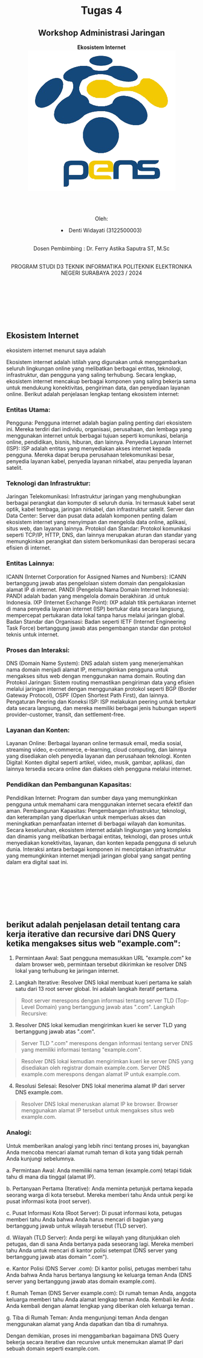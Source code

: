 <div align="center">
  <h1>Tugas 4 </h1>
 <h2>  Workshop Administrasi Jaringan</h2>
<strong>Ekosistem Internet </strong>

<img src="Logo_PENS.png" alt="Alt teks">

<br><br>

<p>Oleh:</p>
<li>Denti Widayati (3122500003)</li>

<br>

<p>  Dosen Pembimbing     :  Dr. Ferry Astika Saputra ST, M.Sc</p>

<br>
PROGRAM STUDI D3 TEKNIK INFORMATIKA
POLITEKNIK ELEKTRONIKA NEGERI 
SURABAYA
2023 / 2024



</div>



<br><br><br><br><br><br>


<div>

  <h2>Ekosistem Internet</h2>

  <p> ekosistem internet menurut saya adalah</p>

  Ekosistem internet adalah istilah yang digunakan untuk menggambarkan seluruh lingkungan online yang melibatkan berbagai entitas, teknologi, infrastruktur, dan pengguna yang saling terhubung. Secara lengkap, ekosistem internet mencakup berbagai komponen yang saling bekerja sama untuk mendukung konektivitas, pengiriman data, dan penyediaan layanan online. Berikut adalah penjelasan lengkap tentang ekosistem internet:

<h3>Entitas Utama:</h3>

Pengguna: Pengguna internet adalah bagian paling penting dari ekosistem ini. Mereka terdiri dari individu, organisasi, perusahaan, dan lembaga yang menggunakan internet untuk berbagai tujuan seperti komunikasi, belanja online, pendidikan, bisnis, hiburan, dan lainnya.
Penyedia Layanan Internet (ISP): ISP adalah entitas yang menyediakan akses internet kepada pengguna. Mereka dapat berupa perusahaan telekomunikasi besar, penyedia layanan kabel, penyedia layanan nirkabel, atau penyedia layanan satelit.

<h3>Teknologi dan Infrastruktur:</h3>

Jaringan Telekomunikasi: Infrastruktur jaringan yang menghubungkan berbagai perangkat dan komputer di seluruh dunia. Ini termasuk kabel serat optik, kabel tembaga, jaringan nirkabel, dan infrastruktur satelit.
Server dan Data Center: Server dan pusat data adalah komponen penting dalam ekosistem internet yang menyimpan dan mengelola data online, aplikasi, situs web, dan layanan lainnya.
Protokol dan Standar: Protokol komunikasi seperti TCP/IP, HTTP, DNS, dan lainnya merupakan aturan dan standar yang memungkinkan perangkat dan sistem berkomunikasi dan beroperasi secara efisien di internet.

<h3>Entitas Lainnya:</h3>

ICANN (Internet Corporation for Assigned Names and Numbers): ICANN bertanggung jawab atas pengelolaan sistem domain dan pengalokasian alamat IP di internet.
PANDI (Pengelola Nama Domain Internet Indonesia): PANDI adalah badan yang mengelola domain berakhiran .id untuk Indonesia.
IXP (Internet Exchange Point): IXP adalah titik pertukaran internet di mana penyedia layanan internet (ISP) bertukar data secara langsung, mempercepat pertukaran data lokal tanpa harus melalui jaringan global.
Badan Standar dan Organisasi: Badan seperti IETF (Internet Engineering Task Force) bertanggung jawab atas pengembangan standar dan protokol teknis untuk internet.

<h3>Proses dan Interaksi:</h3>

DNS (Domain Name System): DNS adalah sistem yang menerjemahkan nama domain menjadi alamat IP, memungkinkan pengguna untuk mengakses situs web dengan menggunakan nama domain.
Routing dan Protokol Jaringan: Sistem routing memastikan pengiriman data yang efisien melalui jaringan internet dengan menggunakan protokol seperti BGP (Border Gateway Protocol), OSPF (Open Shortest Path First), dan lainnya.
Pengaturan Peering dan Koneksi ISP: ISP melakukan peering untuk bertukar data secara langsung, dan mereka memiliki berbagai jenis hubungan seperti provider-customer, transit, dan settlement-free.

<h3>Layanan dan Konten:</h3>

Layanan Online: Berbagai layanan online termasuk email, media sosial, streaming video, e-commerce, e-learning, cloud computing, dan lainnya yang disediakan oleh penyedia layanan dan perusahaan teknologi.
Konten Digital: Konten digital seperti artikel, video, musik, gambar, aplikasi, dan lainnya tersedia secara online dan diakses oleh pengguna melalui internet.

<h3>Pendidikan dan Pembangunan Kapasitas:</h3>

Pendidikan Internet: Program dan sumber daya yang memungkinkan pengguna untuk memahami cara menggunakan internet secara efektif dan aman.
Pembangunan Kapasitas: Pengembangan infrastruktur, teknologi, dan keterampilan yang diperlukan untuk memperluas akses dan meningkatkan pemanfaatan internet di berbagai wilayah dan komunitas.
Secara keseluruhan, ekosistem internet adalah lingkungan yang kompleks dan dinamis yang melibatkan berbagai entitas, teknologi, dan proses untuk menyediakan konektivitas, layanan, dan konten kepada pengguna di seluruh dunia. Interaksi antara berbagai komponen ini menciptakan infrastruktur yang memungkinkan internet menjadi jaringan global yang sangat penting dalam era digital saat ini.

<br><br><br><br><br><br>


<h2>berikut adalah penjelasan detail tentang cara kerja iterative dan recursive dari DNS Query ketika mengakses situs web "example.com":</h2>

1. Permintaan Awal:
Saat pengguna memasukkan URL "example.com" ke dalam browser web, permintaan tersebut dikirimkan ke resolver DNS lokal yang terhubung ke jaringan internet.

2. Langkah Iterative:
Resolver DNS lokal membuat kueri pertama ke salah satu dari 13 root server global. Ini adalah langkah iteratif pertama.

> Root server merespons dengan informasi tentang server TLD (Top-Level Domain) yang bertanggung jawab atas ".com".
Langkah Recursive:

3. Resolver DNS lokal kemudian mengirimkan kueri ke server TLD yang bertanggung jawab atas ".com".

> Server TLD ".com" merespons dengan informasi tentang server DNS yang memiliki informasi tentang "example.com".

> Resolver DNS lokal kemudian mengirimkan kueri ke server DNS yang disediakan oleh registrar domain example.com.
Server DNS example.com merespons dengan alamat IP untuk example.com.

4. Resolusi Selesai:
Resolver DNS lokal menerima alamat IP dari server DNS example.com.

> Resolver DNS lokal meneruskan alamat IP ke browser.
> Browser menggunakan alamat IP tersebut untuk mengakses situs web example.com.


<h3>Analogi:</h3>
Untuk memberikan analogi yang lebih rinci tentang proses ini, bayangkan Anda mencoba mencari alamat rumah teman di kota yang tidak pernah Anda kunjungi sebelumnya.

a. Permintaan Awal: Anda memiliki nama teman (example.com) tetapi tidak tahu di mana dia tinggal (alamat IP).

b. Pertanyaan Pertama (Iterative): Anda meminta petunjuk pertama kepada seorang warga di kota tersebut. Mereka memberi tahu Anda untuk pergi ke pusat informasi kota (root server).

c. Pusat Informasi Kota (Root Server): Di pusat informasi kota, petugas memberi tahu Anda bahwa Anda harus mencari di bagian yang bertanggung jawab untuk wilayah tersebut (TLD server).

d. Wilayah (TLD Server): Anda pergi ke wilayah yang ditunjukkan oleh petugas, dan di sana Anda bertanya pada seseorang lagi. Mereka memberi tahu Anda untuk mencari di kantor polisi setempat (DNS server yang bertanggung jawab atas domain ".com").

e. Kantor Polisi (DNS Server .com): Di kantor polisi, petugas memberi tahu Anda bahwa Anda harus bertanya langsung ke keluarga teman Anda (DNS server yang bertanggung jawab atas domain example.com).

f. Rumah Teman (DNS Server example.com): Di rumah teman Anda, anggota keluarga memberi tahu Anda alamat lengkap teman Anda.
Kembali ke Anda: Anda kembali dengan alamat lengkap yang diberikan oleh keluarga teman .

g. Tiba di Rumah Teman: Anda mengunjungi teman Anda dengan menggunakan alamat yang Anda dapatkan dan tiba di rumahnya.


Dengan demikian, proses ini menggambarkan bagaimana DNS Query bekerja secara iterative dan recursive untuk menemukan alamat IP dari sebuah domain seperti example.com.
